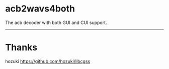 # acb2wavs4both
The acb decoder with both GUI and CUI support.<hr>


# Thanks
hozuki https://github.com/hozuki/libcgss
